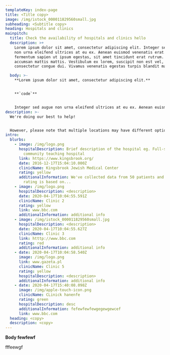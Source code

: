 ```yaml
---
templateKey: index-page
title: <Title copy>
image: /img/istock_000011829560small.jpg
subheading: <Subtitle copy>
heading: Hospitals and clinics
mainpitch:
  title: Check the availability of hospitals and clinics hello
  description: >+
    Lorem ipsum dolor sit amet, consectetur adipiscing elit. Integer sed augue
    non urna eleifend ultrices at eu ex. Aenean euismod venenatis erat. Mauris
    fermentum sapien ut ipsum egestas, sit amet tincidunt erat rutrum. Donec
    accumsan mattis mattis. Vestibulum ex lorem, suscipit non est vel,
    consectetur congue dui. Vivamus venenatis egestas turpis blandit mattis. 

  body: >-
    **Lorem ipsum dolor sit amet, consectetur adipiscing elit.** 


    **`code`**


    Integer sed augue non urna eleifend ultrices at eu ex. Aenean euismod venenatis erat. Mauris fermentum sapien ut ipsum egestas, sit amet tincidunt erat rutrum. Donec accumsan mattis mattis. Vestibulum ex lorem, suscipit non est vel, consectetur congue dui. Vivamus venenatis egestas turpis blandit mattis. Vestibulum pretium nunc in tellus malesuada lobortis. Quisque venenatis sit amet enim id lobortis. Sed at consectetur mi.
description: >-
  We're doing our best to help! 


  However, please note that multiple locations may have different options, contact satellite for specific details. This information is crowd sourced and has not been checked for accuracy.
intro:
  blurbs:
    - image: /img/logo.png
      hospitalDescription: Brief description of the hospital eg. Full-service
        community teaching hospital
      link: https://www.kingsbrook.org/
      date: 2016-12-17T15:04:10.000Z
      clinicName: Kingsbrook Jewish Medical Center
      rating: yellow
      additionalInformation: We've collected data from 50 patients and 3 nurses. Our
        rating is based on...
    - image: /img/logo.png
      hospitalDescription: <description>
      date: 2020-04-17T10:04:55.591Z
      clinicName: Clinic 2
      rating: yellow
      link: www.bbc.com
      additionalInformation: additional info
    - image: /img/istock_000011829560small.jpg
      hospitalDescription: <description>
      date: 2020-04-17T10:04:55.627Z
      clinicName: Clinic 3
      link: htttp://www.bbc.com
      rating: red
      additionalInformation: additional info
    - date: 2020-04-17T10:04:58.540Z
      image: /img/logo.png
      link: www.gazeta.pl
      clinicName: Clinic 5
      rating: yellow
      hospitalDescription: <description>
      additionalInformation: additional info
    - date: 2020-04-17T15:40:08.098Z
      image: /img/apple-touch-icon.png
      clinicName: CLinick hanenfe
      rating: green
      hospitalDescription: desc
      additionalInformation: fefewfewfewgegewgewcef
      link: www.bbc.com
  heading: <copy>
  description: <copy>
---
```

**Body fewfewf**

fffeewgf